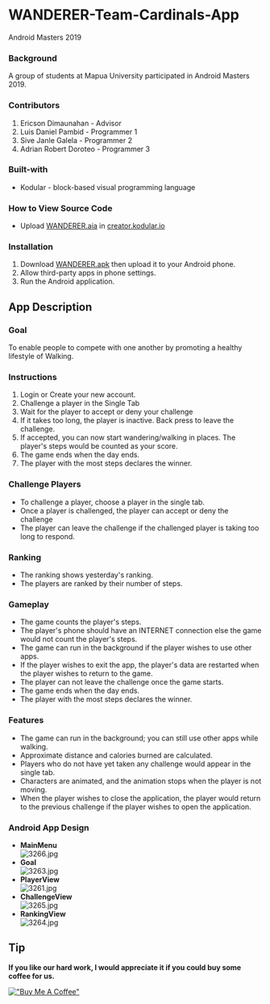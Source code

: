 # WANDERER-Team-Cardinals-App
Android Masters 2019

### Background
A group of students at Mapua University participated in Android Masters 2019.

### Contributors
1. Ericson Dimaunahan - Advisor
1. Luis Daniel Pambid - Programmer 1
1. Sive Janle Galela - Programmer 2
1. Adrian Robert Doroteo - Programmer 3

### Built-with
* Kodular - block-based visual programming language

### How to View Source Code
* Upload [WANDERER.aia](./WANDERER.aia) in [creator.kodular.io](https://creator.kodular.io/)

### Installation
1. Download [WANDERER.apk](./WANDERER.apk) then upload it to your Android phone.
1. Allow third-party apps in phone settings.
1. Run the Android application.

## App Description
### Goal
To enable people to compete with one another by promoting a healthy lifestyle of Walking.

### Instructions
1. Login or Create your new account.
2. Challenge a player in the Single Tab
3. Wait for the player to accept or deny your challenge
4. If it takes too long, the player is inactive. Back press to leave the challenge.
5. If accepted, you can now start wandering/walking in places. The player's steps would be counted as your score.
6. The game ends when the day ends.
7. The player with the most steps declares the winner.

### Challenge Players
- To challenge a player, choose a player in the single tab.
- Once a player is challenged, the player can accept or deny the challenge
- The player can leave the challenge if the challenged player is taking too long to respond.

### Ranking
- The ranking shows yesterday's ranking.
- The players are ranked by their number of steps.

### Gameplay
- The game counts the player's steps.
- The player's phone should have an INTERNET connection else the game would not count the player's steps.
- The game can run in the background if the player wishes to use other apps.
- If the player wishes to exit the app, the player's data are restarted when the player wishes to return to the game.
- The player can not leave the challenge once the game starts.
- The game ends when the day ends.
- The player with the most steps declares the winner.

### Features
- The game can run in the background; you can still use other apps while walking.
- Approximate distance and calories burned are calculated.
- Players who do not have yet taken any challenge would appear in the single tab.
- Characters are animated, and the animation stops when the player is not moving.
- When the player wishes to close the application, the player would return to the previous challenge if the player wishes to open the application.

### Android App Design
* **MainMenu**<br>
![3266.jpg](./pictures/3266.jpg)
* **Goal**<br>
![3263.jpg](./pictures/3263.jpg)
* **PlayerView**<br>
![3261.jpg](./pictures/3261.jpg)
* **ChallengeView**<br>
![3265.jpg](./pictures/3265.jpg)
* **RankingView**<br>
![3264.jpg](./pictures/3264.jpg)

## Tip
**If you like our hard work, I would appreciate it if you could buy some coffee for us.**

[!["Buy Me A Coffee"](https://www.buymeacoffee.com/assets/img/custom_images/orange_img.png)](https://www.buymeacoffee.com/frosteen)